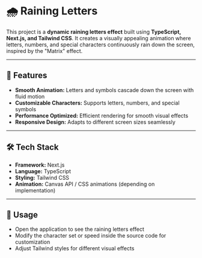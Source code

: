 # 🌧️ Raining Letters  

This project is a **dynamic raining letters effect** built using **TypeScript, Next.js, and Tailwind CSS**. It creates a visually appealing animation where letters, numbers, and special characters continuously rain down the screen, inspired by the "Matrix" effect.  

---

## 🎨 Features  

- **Smooth Animation:** Letters and symbols cascade down the screen with fluid motion  
- **Customizable Characters:** Supports letters, numbers, and special symbols  
- **Performance Optimized:** Efficient rendering for smooth visual effects  
- **Responsive Design:** Adapts to different screen sizes seamlessly  

---

## 🛠️ Tech Stack  

- **Framework:** Next.js  
- **Language:** TypeScript  
- **Styling:** Tailwind CSS  
- **Animation:** Canvas API / CSS animations (depending on implementation)  

---

## 📌 Usage  

- Open the application to see the raining letters effect  
- Modify the character set or speed inside the source code for customization  
- Adjust Tailwind styles for different visual effects  
